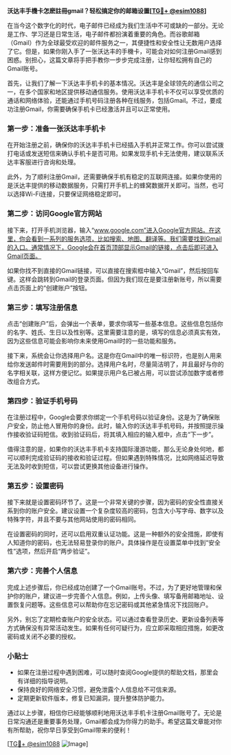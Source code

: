 **沃达丰手機卡怎麽註冊gmail？轻松搞定你的邮箱设置[[TG💪+ @esim1088](https://t.me/s/esim1088)]**

在当今这个数字化的时代，电子邮件已经成为我们生活中不可或缺的一部分。无论是工作、学习还是日常生活，电子邮件都扮演着重要的角色。而谷歌邮箱（Gmail）作为全球最受欢迎的邮件服务之一，其便捷性和安全性让无数用户选择了它。但是，如果你刚入手了一张沃达丰的手機卡，可能会对如何注册Gmail感到困惑。别担心，这篇文章将手把手教你一步步完成注册，让你轻松拥有自己的Gmail账号。

首先，让我们了解一下沃达丰手机卡的基本情况。沃达丰是全球领先的通信公司之一，在多个国家和地区提供移动通信服务。使用沃达丰手机卡不仅可以享受优质的通话和网络体验，还能通过手机号码注册各种在线服务，包括Gmail。不过，要成功注册Gmail，你需要确保手机卡已经激活并且可以正常使用。

### 第一步：准备一张沃达丰手机卡

在开始注册之前，确保你的沃达丰手机卡已经插入手机并正常工作。你可以尝试拨打电话或发送短信来确认手机卡是否可用。如果发现手机卡无法使用，建议联系沃达丰客服进行咨询和处理。

此外，为了顺利注册Gmail，还需要确保手机有稳定的互联网连接。如果你使用的是沃达丰提供的移动数据服务，只需打开手机上的蜂窝数据开关即可。当然，也可以选择Wi-Fi连接，只要保证网络稳定即可。

### 第二步：访问Google官方网站

接下来，打开手机浏览器，输入“www.google.com”进入Google官方网站。在这里，你会看到一系列的服务选项，比如搜索、地图、翻译等。我们需要找到Gmail的入口。通常情况下，Google会在首页顶部显示Gmail的链接，点击后即可进入Gmail页面。

如果你找不到直接的Gmail链接，可以直接在搜索框中输入“Gmail”，然后按回车键。这样会跳转到Gmail的登录页面。但因为我们现在是要注册新账号，所以需要点击页面上的“创建账户”按钮。

### 第三步：填写注册信息

点击“创建账户”后，会弹出一个表单，要求你填写一些基本信息。这些信息包括你的名字、姓氏、生日以及性别等。这里需要注意的是，填写的信息必须真实有效，因为这些信息可能会影响你未来使用Gmail时的一些功能和服务。

接下来，系统会让你选择用户名。这是你在Gmail中的唯一标识符，也是别人用来给你发送邮件时需要用到的部分。选择用户名时，尽量简洁明了，并且最好与你的名字相关联，这样方便记忆。如果提示用户名已被占用，可以尝试添加数字或者修改组合方式。

### 第四步：验证手机号码

在注册过程中，Google会要求你绑定一个手机号码以验证身份。这是为了确保账户安全，防止他人冒用你的身份。此时，输入你的沃达丰手机号码，并按照提示操作接收验证码短信。收到验证码后，将其填入相应的输入框中，点击“下一步”。

值得注意的是，如果你的沃达丰手机卡支持国际漫游功能，那么无论身处何地，都可以顺利完成验证码的接收和验证过程。但如果遇到特殊情况，比如网络延迟导致无法及时收到短信，可以尝试更换其他设备进行操作。

### 第五步：设置密码

接下来就是设置密码环节了。这是一个非常关键的步骤，因为密码的安全性直接关系到你的账户安全。建议设置一个复杂度较高的密码，包含大小写字母、数字以及特殊字符，并且不要与其他网站使用的密码相同。

在设置密码的同时，还可以启用双重认证功能。这是一种额外的安全措施，即使有人知道你的密码，也无法轻易登录你的账户。具体操作是在设置菜单中找到“安全性”选项，然后开启“两步验证”。

### 第六步：完善个人信息

完成上述步骤后，你已经成功创建了一个Gmail账号。不过，为了更好地管理和保护你的账户，建议进一步完善个人信息。例如，上传头像、填写备用邮箱地址、设置恢复问题等。这些信息可以帮助你在忘记密码或其他紧急情况下找回账户。

另外，别忘了定期检查账户的安全状态。可以通过查看登录历史、更新设备列表等方式确保没有异常活动发生。如果有任何可疑行为，应立即采取相应措施，如更改密码或关闭不必要的授权。

### 小贴士

- 如果在注册过程中遇到困难，可以随时查阅Google提供的帮助文档，那里会有详细的指导说明。
- 保持良好的网络安全习惯，避免泄露个人信息给不可信来源。
- 定期更新软件版本，修复已知漏洞，提升整体防护能力。

通过以上步骤，相信你已经能够顺利地用沃达丰手机卡注册Gmail账号了。无论是日常沟通还是重要事务处理，Gmail都会成为你得力的助手。希望这篇文章能对你有所帮助，祝你早日享受到Gmail带来的便利！

[[TG💪+ @esim1088](https://t.me/s/esim1088) ![Image](https://i.postimg.cc/4NQfJmqS/Snipaste-2025-05-13-00-14-12.png)]